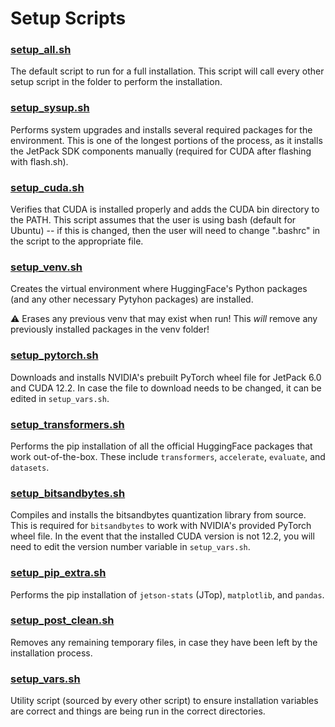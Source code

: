 # Setup Scripts

### [setup_all.sh](./setup_all.sh)
The default script to run for a full installation.
This script will call every other setup script in the folder to perform the installation.

### [setup_sysup.sh](./setup_sysup.sh)
Performs system upgrades and installs several required packages for the environment. This is one of the longest portions of the process, as it installs the JetPack SDK components manually (required for CUDA after flashing with flash.sh).

### [setup_cuda.sh](./setup_cuda.sh)
Verifies that CUDA is installed properly and adds the CUDA bin directory to the PATH. This script assumes that the user is using bash (default for Ubuntu) -- if this is changed, then the user will need to change ".bashrc" in the script to the appropriate file.

### [setup_venv.sh](./setup_venv.sh)
Creates the virtual environment where HuggingFace's Python packages (and any other necessary Pytyhon packages) are installed. 

:warning: Erases any previous venv that may exist when run! This *will* remove any previously installed packages in the venv folder!

### [setup_pytorch.sh](./setup_pytorch.sh)
Downloads and installs NVIDIA's prebuilt PyTorch wheel file for JetPack 6.0 and CUDA 12.2. In case the file to download needs to be changed, it can be edited in ```setup_vars.sh```.

### [setup_transformers.sh](./setup_transformers.sh)
Performs the pip installation of all the official HuggingFace packages that work out-of-the-box. These include ```transformers```, ```accelerate```, ```evaluate```, and ```datasets```.

### [setup_bitsandbytes.sh](./setup_bitsandbytes.sh)
Compiles and installs the bitsandbytes quantization library from source. This is required for ```bitsandbytes``` to work with NVIDIA's provided PyTorch wheel file. In the event that the installed CUDA version is not 12.2, you will need to edit the version number variable in ```setup_vars.sh```.

### [setup_pip_extra.sh](./setup_pip_extra.sh)
Performs the pip installation of ```jetson-stats``` (JTop), ```matplotlib```, and ```pandas```.

### [setup_post_clean.sh](./setup_post_clean.sh)
Removes any remaining temporary files, in case they have been left by the installation process.

### [setup_vars.sh](./setup_vars.sh)
Utility script (sourced by every other script) to ensure installation variables are correct and things are being run in the correct directories.
